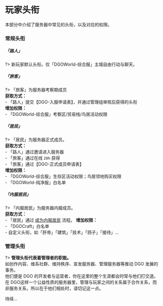 <!-- information/rules -->

# 玩家头衔

本部分中介绍了服务器中常见的头衔，以及对应的权限。



### 常规头衔

##### 「路人」

?> 新玩家默认头衔。仅「DGOWorld-综合服」主城自由行动与聊天。



##### 「旅客」

?> 「旅客」为服务器考察期成员<br/>
 **获取方式：** <br/>
    - 「路人」提交【DGO-入服申请表】，并通过管理组审核后获得的头衔<br/>
 **增加权限：** <br/>
    - 「DGOWorld-综合服」考察区/贸易栈/鸟居活动权限



##### 「居民」

?> 「居民」为服务器正式成员。<br/>
 **获取方式：** <br/>
    - 「路人」通过邀请进入服务器<br/>
    - 「旅客」通过在线 `20h` 获得<br/>
    - 「旅客」通过【DGO-正式成员申请表】<br/>
 **增加权限：** <br/>
    - 「DGOWorld-综合服」生存区活动权限；鸟居领地购买权限<br/>
    - 「DGOWorld-纯净服」白名单



##### 「内服居民」

?> 「内服居民」为服务器内服成员。<br/>
 **获取方式：** <br/>
    - 「居民」通过 [成为内服居民](guide/apply/MainResident) 流程。
 **增加权限：** <br/>
    - 「DGOCraft」白名单<br/>
    - 自定义头衔，如「肝帝」「建筑」「技术」「鸽子」「接待」...



### 管理头衔

?> **管理头衔代表着管理者的职能。** <br/>
如创作内容、维系社群、维持秩序、宣发服务器、管理服务器等推动 DGO 发展的事务。<br/>
他们便是 DGO 的开发者与运营者，你在这里的整个生涯都会时常与他们打交道。<br/>
在 DGO这样一个公益性质的服务器里，管理与玩家之间的关系属于合作关系，而非服务关系，所以在于他们相处时，请切记这一点。

待续...